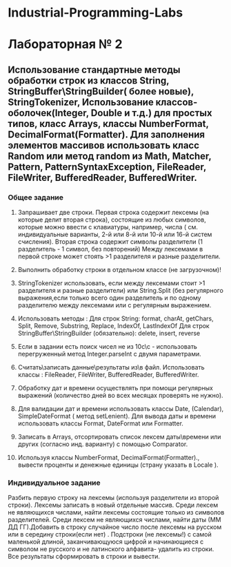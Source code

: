 # Industrial-Programming-Labs

# Лабораторная № 2

## Использование стандартные методы обработки строк из классов  String, StringBuffer\StringBuilder( более новые), StringTokenizer, Использование классов-оболочек(Integer, Double и т.д.) для простых типов, класс Arrays, классы NumberFormat, DecimalFormat(Formatter). Для заполнения элементов массивов использовать класс Random или  метод random из Math, Matcher, Pattern, PatternSyntaxException, FileReader, FileWriter, BufferedReader, BufferedWriter.

### Общее задание
1. Запрашивает две строки. 
Первая строка содержит лексемы (на которые делит вторая строка),  состоящие из любых символов, которые можно ввести с клавиатуры, например, числа (  см. индивидуальные варианты,  2-й или 8-й или 10-й или 16-й систем счисления). 
Вторая строка содержит символы разделители (1 разделитель - 1 символ, без повторений)
Между лексемами в первой строке может стоять >1 разделителя и разные разделители. 

2. Выполнить обработку строки в отдельном классе (не загрузочном)!

3. StringTokenizer использовать, если между лексемами стоит >1 разделителя и разные разделители) или  String.Split (без регулярного выражения,если только всего один разделитель и по одному разделителю между лексемами или с регулярным выражением.
4. Использовать методы :
Для строк String: format, charAt, getChars, Split, Remove, Substring, Replace,  IndexOf, LastIndexOf
Для строк StringBuffer\StringBuilder (обязательно): delete, insert, reverse
5. Если в задании есть поиск чисел не из 10с\с - использовать перегруженный метод Integer.parseInt c двумя параметрами.
6. Считать\записать данные\результаты из\в файл. Использовать классы : FileReader, FileWriter, BufferedReader, BufferedWriter.
7. Обработку дат и времени осуществлять при помощи регулярных выражений (количество дней во всех месяцах проверять не нужно).
8. Для валидации дат и времени использовать классы Date, (Calendar),  SimpleDateFormat ( метод setLenient). Для вывода даты и времени использовать классы Format, DateFormat или Formatter.
9. Записать в Arrays, отсортировать список лексем даты\времени или других (согласно инд. варианту) с помощью Соmparator.
10. Используя классы NumberFormat, DecimalFormat(Formatter)., вывести проценты и денежные единицы (страну указать в Locale ).

### Индивидуальное задание
Разбить первую строку на лексемы (используя разделители из  второй строки). Лексемы записать в новый отдельные массив. Среди лексем не являющихся числами, найти лексемы состоящие только из символов разделителей. Среди лексем не являющихся числами, найти даты (ММ ДД ГГ).Добавить в строку случайное число после лексемы на русском или в середину строки(если нет) .  Подстроки (не лексемы!) с самой маленькой длиной, заканчивающуюся цифрой и начинающиеся с символом не русского и не латинского алфавита- удалить из строки.  Все результаты сформировать в строки и вывести. 
